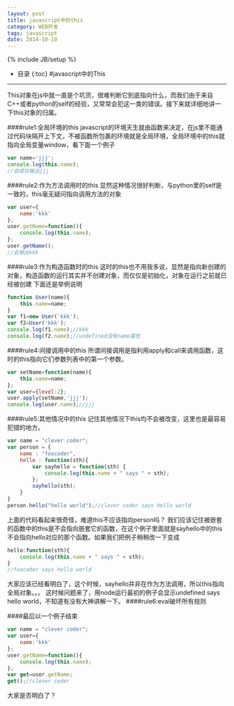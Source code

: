 ```yaml
---
layout: post
title: javascript中的this
category: WEB开发
tags: javascript
date: 2014-10-10
---
```

{% include JB/setup %}

* 目录
{:toc}
#javascript中的This
-----------

This对象在js中就一直是个坑货，很难判断它到底指向什么，而我们由于来自C++或者python的self的经验，又常常会犯这一类的错误。接下来就详细地讲一下this对象的归属。

####rule1:全局环境的this
javascript的环境天生就由函数来决定，在js里不能通过代码块隔开上下文，不被函数所包裹的环境就是全局环境，全局环境中的this就指向全局变量window，看下面一个例子

~~~javascript
var name='jjj';
console.log(this.name);
//会成功输出jjj
~~~ 

####rule2:作为方法调用时的this
显然这种情况很好判断，与python里的self是一致的，this毫无疑问指向调用方法的对象

~~~javascript
var user={
    name:'kkk'
};
user.getName=function(){
    console.log(this.name);
};
user.getName();
//会输出kkk
~~~

####rule3:作为构造函数时的this
这时的this也不用我多说，显然是指向新创建的对象，构造函数的运行其实并不创建对象，而仅仅是初始化，对象在运行之前就已经被创建
下面还是举例说明

~~~javascript
function User(name){
    this.name=name;
}
var f1=new User('kkk');
var f2=User('kkk');
console.log(f1.name);//kkk
console.log(f2.name);//undefined没有name属性
~~~

####rule4:间接调用中的this
所谓间接调用是指利用apply和call来调用函数，这时的this指向它们参数列表中的第一个参数。

~~~javascript
var setName=function(name){
    this.name=name;
};
var user={level:2};
user.apply(setName,'jjj');
console.log(user.name);//jjj
~~~

####rule5:其他情况中的this
记住其他情况下this均不会被改变，这里也是最容易犯错的地方。

~~~javascript
var name = "clever coder";
var person = {
    name : "foocoder",
    hello : function(sth){
        var sayhello = function(sth) {
            console.log(this.name + " says " + sth);
        };
        sayhello(sth);
    }
}
person.hello("hello world");//clever coder says hello world

~~~

上面的代码看起来很奇怪，难道this不应该指向person吗？
我们应该记住被嵌套的函数中的this是不会指向嵌套它的函数，在这个例子里面就是sayhello中的this不会指向hello对应的那个函数。如果我们把例子稍稍改一下变成

~~~javascript
hello:function(sth){
    console.log(this.name + " says " + sth);
}
//foocoder says hello world
~~~

大家应该已经看明白了，这个时候，sayhello并非在作为方法调用，所以this指向全局对象。。。
这时候问题来了，用node运行最初的例子会显示undefined says hello world，不知道有没有大神讲解一下。
####rule6:eval破坏所有规则

####最后以一个例子结束

~~~javascript
var name = "clever coder";
var user={
    name:'kkk'
};
user.getName=function(){
    console.log(this.name);
};
var get=user.getName;
get();//clever coder
~~~

大家是否明白了？

